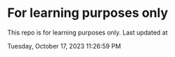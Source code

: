 # For learning purposes only
This repo is for learning purposes only.
Last updated at

Tuesday, October 17, 2023 11:26:59 PM

